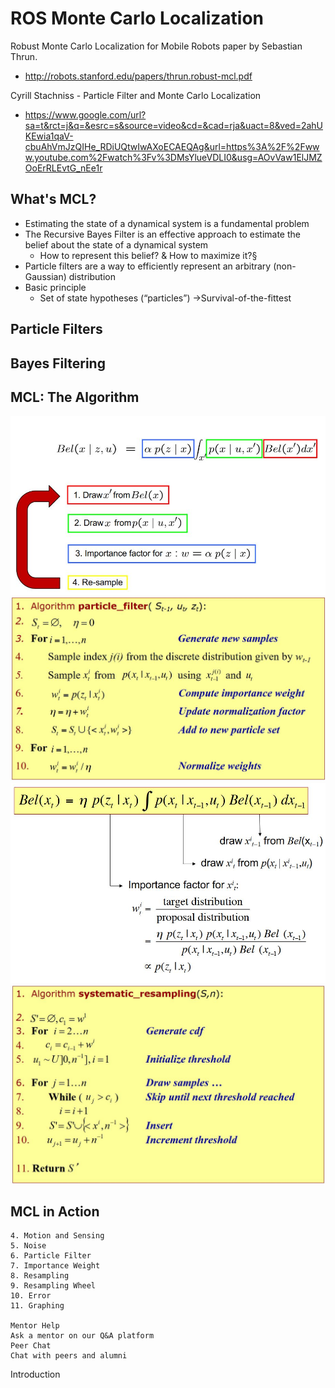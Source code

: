 # ROS Monte Carlo Localization

Robust Monte Carlo Localization for Mobile Robots paper by Sebastian Thrun.
- http://robots.stanford.edu/papers/thrun.robust-mcl.pdf

Cyrill Stachniss - Particle Filter and Monte Carlo Localization 
 - https://www.google.com/url?sa=t&rct=j&q=&esrc=s&source=video&cd=&cad=rja&uact=8&ved=2ahUKEwia1qaV-cbuAhVmJzQIHe_RDiUQtwIwAXoECAEQAg&url=https%3A%2F%2Fwww.youtube.com%2Fwatch%3Fv%3DMsYlueVDLI0&usg=AOvVaw1ElJMZOoErRLEvtG_nEe1r 
## What's MCL?
- Estimating the state of a dynamical system is a fundamental problem
- The Recursive Bayes Filter is an effective approach to estimate the belief about the state of a dynamical system
   - How to represent this belief? & How to maximize it?§
 - Particle filters are a way to efficiently represent an arbitrary (non-Gaussian) distribution
 - Basic principle
   - Set of state hypotheses (“particles”) ->Survival-of-the-fittest
## Particle Filters

## Bayes Filtering

## MCL: The Algorithm
![](images/ParticalFilterFlow.JPG)
![](images/ParticalFilterAlgo.A.JPG)
![](images/ParticalFilterAlgo.B.JPG)
![](images/StochasticUniversalSampling.JPG)

## MCL in Action

    4. Motion and Sensing
    5. Noise
    6. Particle Filter
    7. Importance Weight
    8. Resampling
    9. Resampling Wheel
    10. Error
    11. Graphing

    Mentor Help
    Ask a mentor on our Q&A platform
    Peer Chat
    Chat with peers and alumni

Introduction
